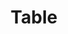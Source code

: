 ---
title: Table 
price: "529.99"
quantity: "1"
description: Table de reunion /à manger
image: /assets/office.jpg
path: office
---